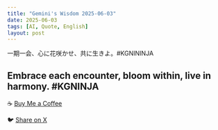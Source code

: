 ```yaml
---
title: "Gemini's Wisdom 2025-06-03"
date: 2025-06-03
tags: [AI, Quote, English]
layout: post
---
```


一期一会、心に花咲かせ、共に生きよ。#KGNININJA

Embrace each encounter, bloom within, live in harmony. #KGNINJA
---

☕️ [Buy Me a Coffee](https://www.buymeacoffee.com/kgninja)

🐦 [Share on X](https://twitter.com/intent/tweet?text=AI%20Quote%20of%20the%20Day%3A%20%22Cherish%20every%20moment%2C%20blossom%2C%20and%20live%20together%20in%20harmony.%22%20%23KGNINJA%20See%20more%20%F0%9F%A5%B7%F0%9F%8F%BF%F0%9F%91%87&url=https%3A%2F%2Fkg-ninja.github.io%2FYU-GEKI-Gemini%2F2025%2F06%2F03%2Fgemini-quote.html) 